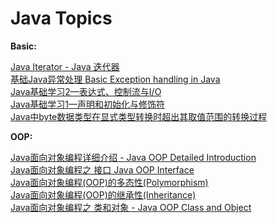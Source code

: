 # Java Topics

**Basic:**

[Java Iterator - Java 迭代器](https://ultrafish.cn/2022/07/21/Java-iterator/)  
[基础Java异常处理 Basic Exception handling in Java](ttps://ultrafish.cn/2021/10/08/Java-learning-3/)  
[Java基础学习2—表达式、控制流与I/O](https://ultrafish.cn/2021/09/17/Java-learning-2/)  
[Java基础学习1—声明和初始化与修饰符](https://ultrafish.cn/2021/09/02/Java-learning-1/)  
[Java中byte数据类型在显式类型转换时超出其取值范围的转换过程](https://ultrafish.cn/2020/08/15/Java-data-type-conversion/)  

**OOP:**

[Java面向对象编程详细介绍 - Java OOP Detailed Introduction](https://ultrafish.cn/2022/07/31/Java-oop-detailed-introduction/)  
[Java面向对象编程之 接口 Java OOP Interface](https://ultrafish.cn/2021/10/05/Java-oop-interface/)  
[Java面向对象编程(OOP)的多态性(Polymorphism)](https://ultrafish.cn/2021/10/02/Java-oop-polymorphism/)  
[Java面向对象编程(OOP)的继承性(Inheritance)](https://ultrafish.cn/2020/09/13/Java-oop-inheritance/)  
[Java面向对象编程之 类和对象 - Java OOP Class and Object](https://ultrafish.cn/2021/03/07/Java-oop-class-object/)  
<!-- [Java面向对象编程(OOP)的封装性(Encapsulation)](https://ultrafish.cn/2021/03/07/Java-oop-encapsulation/) -->